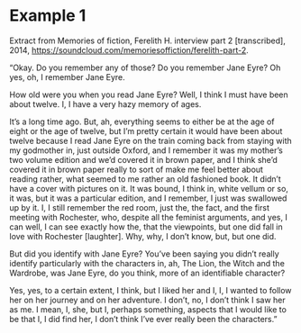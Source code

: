 # Example 1

Extract from Memories of fiction, Ferelith H. interview part 2 [transcribed], 2014, https://soundcloud.com/memoriesoffiction/ferelith-part-2.

“Okay. Do you remember any of those? Do you remember Jane Eyre?
Oh yes, oh, I remember Jane Eyre.

How old were you when you read Jane Eyre?
Well, I think I must have been about twelve. I, I have a very hazy memory of ages.

It’s a long time ago.
But, ah, everything seems to either be at the age of eight or the age of twelve, but I’m pretty certain it would have been about twelve because I read Jane Eyre on the train coming back from staying with my godmother in, just outside Oxford, and I remember it was my mother’s two volume edition and we’d covered it in brown paper, and I think she’d covered it in brown paper really to sort of make me feel better about reading rather, what seemed to me rather an old fashioned book. It didn’t have a cover with pictures on it. It was bound, I think in, white vellum or so, it was, but it was a particular edition, and I remember, I just was swallowed up by it. I, I still remember the red room, just the, the fact, and the first meeting with Rochester, who, despite all the feminist arguments, and yes, I can well, I can see exactly how the, that the viewpoints, but one did fall in love with Rochester [laughter]. Why, why, I don’t know, but, but one did.

But did you identify with Jane Eyre? You’ve been saying you didn’t really identify particularly with the characters in, ah, The Lion, the Witch and the Wardrobe, was Jane Eyre, do you think, more of an identifiable character?

Yes, yes, to a certain extent, I think, but I liked her and I, I, I wanted to follow her on her journey and on her adventure. I don’t, no, I don’t think I saw her as me. I mean, I, she, but I, perhaps something, aspects that I would like to be that I, I did find her, I don’t think I’ve ever really been the characters.”
